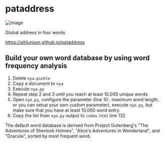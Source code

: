 # pataddress
![image](https://user-images.githubusercontent.com/70379302/191047720-24826764-8b76-45e2-bfb0-2156b5851079.png)

Global address in four words

https://altilunium.github.io/pataddress


## Build your own word database by using word frequency analysis
1. Delete `nya.pickle`
2. Copy a document to `nya`
3. Execute `nya.py`
4. Repeat step 2 and 3 until you reach at least 10.000 unique words
5. Open `nyo.py`, configure the parameter (line 10 : maximum word length, or you can setup your own custom parameter), execute `nyo.py`, but make sure that you have at least 10.000 word entry.
6. Copy the list from `nyo.py` output to `index.html` line 132

The default word database is derived from Project Gutenberg's "The Adventures of Sherlock Holmes", "Alice's Adventures in Wonderland", and "Dracula", sorted by most frequent word.
